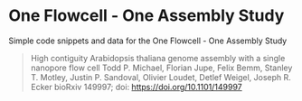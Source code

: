 # One Flowcell - One Assembly Study

Simple code snippets and data for the One Flowcell - One Assembly Study

>High contiguity Arabidopsis thaliana genome assembly with a single nanopore flow cell
>Todd P. Michael, Florian Jupe, Felix Bemm, Stanley T. Motley, Justin P. Sandoval, Olivier Loudet, Detlef Weigel, Joseph R. Ecker
>bioRxiv 149997; doi: https://doi.org/10.1101/149997
